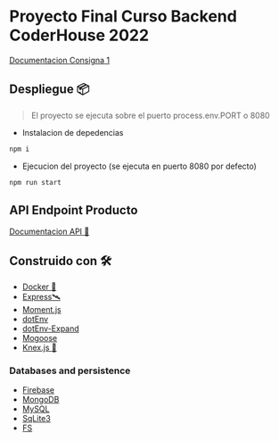 # Proyecto Final Curso Backend CoderHouse 2022

[Documentacion Consigna 1](docs/Consignas/consignas.md)

## Despliegue 📦

> El proyecto se ejecuta sobre el puerto process.env.PORT o 8080

* Instalacion de depedencias
```bash
npm i 
```
* Ejecucion del proyecto (se ejecuta en puerto 8080 por defecto)
```bash
npm run start
```
<!-- ## Implementacion en Glitch.com :sparkler:

* [Live :spider_web:](https://tar-imaginary-gate.glitch.me)
* [Code :desktop_computer:](https://glitch.com/edit/#!/tar-imaginary-gate) -->

## API Endpoint Producto
[Documentacion API :jigsaw:](docs/DocumentacionAPi/api.md)

## Construido con 🛠️
* [Docker :whale: ](https://www.docker.com/)
* [Express🛰️](https://expressjs.com/es/4x/api.html)
* [Moment.js](https://momentjs.com)
* [dotEnv](https://www.npmjs.com/package/dotenv)
* [dotEnv-Expand](https://www.npmjs.com/package/dotenv-expand)
* [Mogoose](https://www.npmjs.com/package/mongoose)
* [Knex.js :floppy_disk:](http://knexjs.org/#Builder)

### Databases and persistence   
* [Firebase](https://firebase.google.com/docs)
* [MongoDB](https://www.mongodb.com/docs/)
* [MySQL](https://dev.mysql.com/doc/)
* [SqLite3](https://www.sqlite.org/docs.html)
* [FS](https://nodejs.org/api/fs.html)


